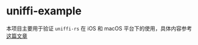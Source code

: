 # uniffi-example

本项目主要用于验证 `uniffi-rs` 在 iOS 和 macOS 平台下的使用，具体内容参考[这篇文章](https://ezirmusitua.site/blog/use-rust-code-in-ios-and-macos-using-uniffi-rs)
